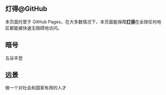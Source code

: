 ## 灯得@GitHub
本页面托管于 GitHub Pages，在大多数情况下，本页面能保障[**灯得**](https://52dengde.com)在全球任何地区都能被快速无阻碍地访问。

## 暗号
五谷丰登

## 远景
做一个对社会和国家有用的人才
